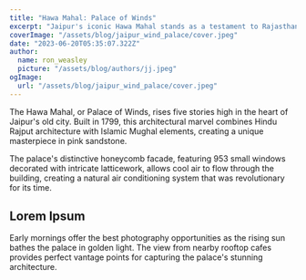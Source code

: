 ```yaml
---
title: "Hawa Mahal: Palace of Winds"
excerpt: "Jaipur's iconic Hawa Mahal stands as a testament to Rajasthani architecture. This pink sandstone palace, with its 953 intricate windows, was designed to allow royal women to observe street life without being seen."
coverImage: "/assets/blog/jaipur_wind_palace/cover.jpeg"
date: "2023-06-20T05:35:07.322Z"
author:
  name: ron_weasley
  picture: "/assets/blog/authors/jj.jpeg"
ogImage:
  url: "/assets/blog/jaipur_wind_palace/cover.jpeg"
---
```


The Hawa Mahal, or Palace of Winds, rises five stories high in the heart of Jaipur's old city. Built in 1799, this architectural marvel combines Hindu Rajput architecture with Islamic Mughal elements, creating a unique masterpiece in pink sandstone.

The palace's distinctive honeycomb facade, featuring 953 small windows decorated with intricate latticework, allows cool air to flow through the building, creating a natural air conditioning system that was revolutionary for its time.

## Lorem Ipsum

Early mornings offer the best photography opportunities as the rising sun bathes the palace in golden light. The view from nearby rooftop cafes provides perfect vantage points for capturing the palace's stunning architecture.
